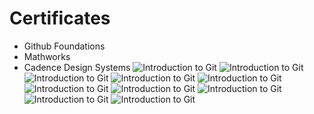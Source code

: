 # Certificates
- Github Foundations
- Mathworks
- Cadence Design Systems
![Introduction to Git](./cert-images/Intro_to_git.jpg)
![Introduction to Git](./cert-images/Intro_to_github.jpg)
![Introduction to Git](./cert-images/Intro_github_prods.jpg)
![Introduction to Git](./cert-images/github_copilot.jpg)
![Introduction to Git](./cert-images/github_codespaces.jpg)
![Introduction to Git](./cert-images/github_projects.jpg)
![Introduction to Git](./cert-images/github_markdown.jpg)
![Introduction to Git](./cert-images/github_opensource.jpg)
![Introduction to Git](./cert-images/github_innersource.jpg)
![Introduction to Git](./cert-images/github_security.jpg)

